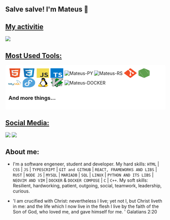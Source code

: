 ## Salve salve! I'm Mateus 👋
<div>
  <a href="https://github.com/mathrews"/>
  <h2>My activitie</h2>
  <img height="50%" src="https://github-readme-stats.vercel.app/api?username=mathrews&show_icons=true&theme=dark&count_private=true"/>
</div>

<div>
  <h2>Most Used Tools:</h2>
</div>

<div style="display: inline-block; background-color: white; padding: 10px; border-radius: 5px;">
  <img align="center" alt="Mateus-HTML" height="30" width="40" src="https://raw.githubusercontent.com/devicons/devicon/master/icons/html5/html5-original.svg">
  <img align="center" alt="Mateus-CSS" height="30" width="40" src="https://raw.githubusercontent.com/devicons/devicon/master/icons/css3/css3-original.svg">
  <img align="center" alt="Mateus-JS" height="30" width="40" src="https://raw.githubusercontent.com/devicons/devicon/1119b9f84c0290e0f0b38982099a2bd027a48bf1/icons/javascript/javascript-original.svg">
  <img align="center" alt="Mateus-TS" height="30" width="40" src="typescript.svg">
  <img align="center" alt="Mateus-PY" height="30" width="40" src="https://raw.githubusercontent.com/bablubambal/All_logo_and_pictures/1ac69ce5fbc389725f16f989fa53c62d6e1b4883/programming%20languages/python.svg">
  <img align="center" alt="Mateus-RS" height="30" width="40" style="background-color=white" src="https://cdn.jsdelivr.net/gh/devicons/devicon@latest/icons/rust/rust-original.svg">
  <img align="center" alt="Mateus-GIT" height="30" width="40" src="https://raw.githubusercontent.com/devicons/devicon/55609aa5bd817ff167afce0d965585c92040787a/icons/git/git-plain.svg">
  <img align="center" alt="Mateus-NODE" height="30" width="40" src="https://raw.githubusercontent.com/devicons/devicon/55609aa5bd817ff167afce0d965585c92040787a/icons/nodejs/nodejs-plain.svg">
  <img align="center" alt="Mateus-MYSQL" height="30" width="40" src="https://raw.githubusercontent.com/devicons/devicon/55609aa5bd817ff167afce0d965585c92040787a/icons/mysql/mysql-original-wordmark.svg">
  <img align="center" alt="Mateus-FEDORA" height="30" width="40" src="https://raw.githubusercontent.com/devicons/devicon/55609aa5bd817ff167afce0d965585c92040787a/icons/fedora/fedora-plain.svg">
  <img align="center" alt="Mateus-LINUX" height="30" width="40" src="https://raw.githubusercontent.com/devicons/devicon/55609aa5bd817ff167afce0d965585c92040787a/icons/linux/linux-original.svg">
  <img align="center" alt="Mateus-VIM" height="30" width="40" src="https://raw.githubusercontent.com/devicons/devicon/55609aa5bd817ff167afce0d965585c92040787a/icons/vim/vim-original.svg">
  <img align="center" alt="Mateus-DOCKER" height="30" width="40" src="https://cdn.jsdelivr.net/gh/devicons/devicon@latest/icons/docker/docker-plain-wordmark.svg">
  <h3>And more things...</h3>
</div>

<div>
  <h2>Social Media:</h2>
  <a href="https://instagram.com/teteus_eumsm" target="_blank"><img src="https://img.shields.io/badge/-Instagram-%23E4405F?style=for-the-badge&logo=instagram&logoColor=white" target="_blank"></a>
  <a href = "mailto:mateusps4gg@gmail.com"><img src="https://img.shields.io/badge/-Gmail-%23333?style=for-the-badge&logo=gmail&logoColor=white" target="_blank"></a>
</div>

## About me:

- I'm a software engeneer, student and developer. My hard skills: `HTML` | `CSS` | `JS` | `TYPESCRIPT` | `GIT and GITHUB` | `REACT, FRAMEWORKS AND LIBS` | `RUST` | `NODE JS` | `MYSQL` | `MARIADB` | `SQL` | `LINUX` | `PYTHON AND ITS LIBS` | `NEOVIM AND VIM` | `DOCKER` & `DOCKER COMPOSE` | `C` | `C++`. My soft skills: Resilient, hardworking, patient, outgoing, social, teamwork, leadership, curious.

- 'I am crucified with Christ: nevertheless I live; yet not I, but Christ liveth in me: and the life which I now live in the flesh I live by the faith of the Son of God, who loved me, and gave himself for me. '
Galatians 2:20



